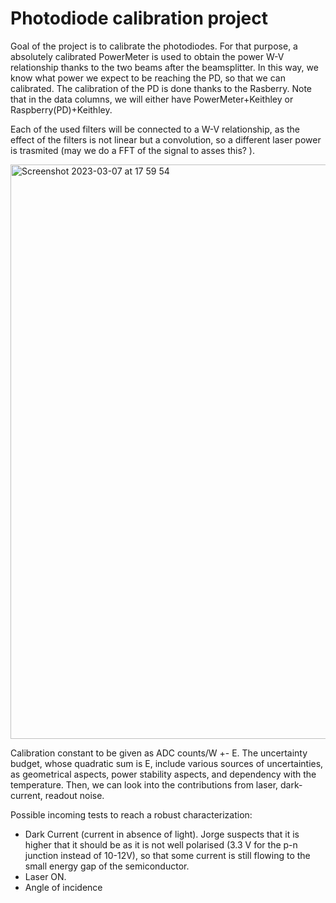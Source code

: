 # Photodiode calibration project

Goal of the project is to calibrate the photodiodes. For that purpose, a absolutely calibrated PowerMeter is used to obtain the power W-V relationship thanks to the two beams after the beamsplitter. In this way, we know what power we expect to be reaching the PD, so that we can calibrated. The calibration of the PD is done thanks to the Rasberry. Note that in the data columns, we will either have PowerMeter+Keithley or Raspberry(PD)+Keithley.

Each of the used filters will be connected to a W-V relationship, as the effect of the filters is not linear but a convolution, so a different laser power is trasmited  (may we do a FFT of the signal to asses this? ). 


<img width="919" alt="Screenshot 2023-03-07 at 17 59 54" src="https://user-images.githubusercontent.com/126777371/223494247-fd1b9d37-e637-4d06-90f8-156da6a4d00e.png">


Calibration constant to be given as ADC counts/W +- E. The uncertainty budget, whose quadratic sum is E, include various sources of uncertainties, as geometrical aspects, power stability aspects, and dependency with the temperature. Then, we can look into the contributions from laser, dark-current, readout noise. 

Possible incoming tests to reach a robust characterization: 
- Dark Current (current in absence of light). Jorge suspects that it is higher that it should be as it is not well polarised (3.3 V for the p-n junction instead of 10-12V), so that some current is still flowing to the small energy gap of the semiconductor. 
- Laser ON. 
- Angle of incidence 
